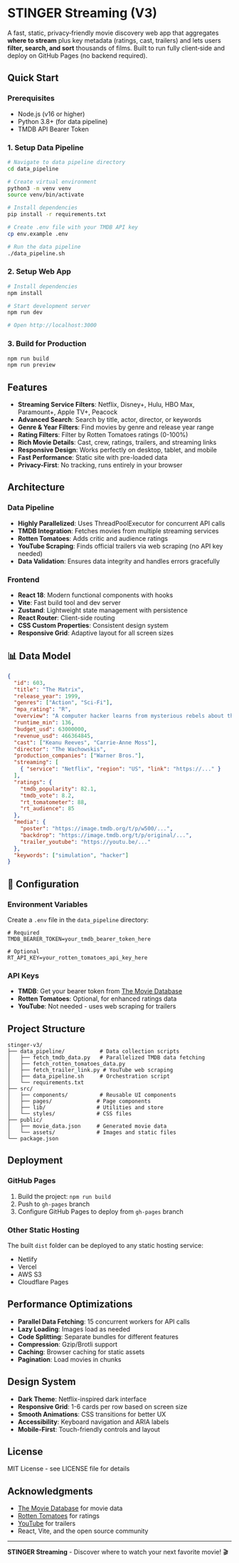 # STINGER Streaming (V3)

A fast, static, privacy‑friendly movie discovery web app that aggregates **where to stream** plus key metadata (ratings, cast, trailers) and lets users **filter, search, and sort** thousands of films. Built to run fully client‑side and deploy on GitHub Pages (no backend required).

## Quick Start

### Prerequisites
- Node.js (v16 or higher)
- Python 3.8+ (for data pipeline)
- TMDB API Bearer Token

### 1. Setup Data Pipeline

```bash
# Navigate to data pipeline directory
cd data_pipeline

# Create virtual environment
python3 -m venv venv
source venv/bin/activate  

# Install dependencies
pip install -r requirements.txt

# Create .env file with your TMDB API key
cp env.example .env

# Run the data pipeline
./data_pipeline.sh
```

### 2. Setup Web App

```bash
# Install dependencies
npm install

# Start development server
npm run dev

# Open http://localhost:3000
```

### 3. Build for Production

```bash
npm run build
npm run preview
```

## Features

- **Streaming Service Filters**: Netflix, Disney+, Hulu, HBO Max, Paramount+, Apple TV+, Peacock
- **Advanced Search**: Search by title, actor, director, or keywords
- **Genre & Year Filters**: Find movies by genre and release year range
- **Rating Filters**: Filter by Rotten Tomatoes ratings (0-100%)
- **Rich Movie Details**: Cast, crew, ratings, trailers, and streaming links
- **Responsive Design**: Works perfectly on desktop, tablet, and mobile
- **Fast Performance**: Static site with pre-loaded data
- **Privacy-First**: No tracking, runs entirely in your browser

## Architecture

### Data Pipeline
- **Highly Parallelized**: Uses ThreadPoolExecutor for concurrent API calls
- **TMDB Integration**: Fetches movies from multiple streaming services
- **Rotten Tomatoes**: Adds critic and audience ratings
- **YouTube Scraping**: Finds official trailers via web scraping (no API key needed)
- **Data Validation**: Ensures data integrity and handles errors gracefully

### Frontend
- **React 18**: Modern functional components with hooks
- **Vite**: Fast build tool and dev server
- **Zustand**: Lightweight state management with persistence
- **React Router**: Client-side routing
- **CSS Custom Properties**: Consistent design system
- **Responsive Grid**: Adaptive layout for all screen sizes

## 📊 Data Model

```json
{
  "id": 603,
  "title": "The Matrix",
  "release_year": 1999,
  "genres": ["Action", "Sci-Fi"],
  "mpa_rating": "R",
  "overview": "A computer hacker learns from mysterious rebels about the true nature of his reality...",
  "runtime_min": 136,
  "budget_usd": 63000000,
  "revenue_usd": 466364845,
  "cast": ["Keanu Reeves", "Carrie-Anne Moss"],
  "director": "The Wachowskis",
  "production_companies": ["Warner Bros."],
  "streaming": [
    { "service": "Netflix", "region": "US", "link": "https://..." }
  ],
  "ratings": {
    "tmdb_popularity": 82.1,
    "tmdb_vote": 8.2,
    "rt_tomatometer": 88,
    "rt_audience": 85
  },
  "media": {
    "poster": "https://image.tmdb.org/t/p/w500/...",
    "backdrop": "https://image.tmdb.org/t/p/original/...",
    "trailer_youtube": "https://youtu.be/..."
  },
  "keywords": ["simulation", "hacker"]
}
```

## 🔧 Configuration

### Environment Variables
Create a `.env` file in the `data_pipeline` directory:

```env
# Required
TMDB_BEARER_TOKEN=your_tmdb_bearer_token_here

# Optional
RT_API_KEY=your_rotten_tomatoes_api_key_here
```

### API Keys
- **TMDB**: Get your bearer token from [The Movie Database](https://www.themoviedb.org/settings/api)
- **Rotten Tomatoes**: Optional, for enhanced ratings data
- **YouTube**: Not needed - uses web scraping for trailers

## Project Structure

```
stinger-v3/
├── data_pipeline/           # Data collection scripts
│   ├── fetch_tmdb_data.py   # Parallelized TMDB data fetching
│   ├── fetch_rotten_tomatoes_data.py
│   ├── fetch_trailer_link.py # YouTube web scraping
│   ├── data_pipeline.sh     # Orchestration script
│   └── requirements.txt
├── src/
│   ├── components/          # Reusable UI components
│   ├── pages/              # Page components
│   ├── lib/                # Utilities and store
│   └── styles/             # CSS files
├── public/
│   ├── movie_data.json     # Generated movie data
│   └── assets/             # Images and static files
└── package.json
```

## Deployment

### GitHub Pages
1. Build the project: `npm run build`
2. Push to `gh-pages` branch
3. Configure GitHub Pages to deploy from `gh-pages` branch

### Other Static Hosting
The built `dist` folder can be deployed to any static hosting service:
- Netlify
- Vercel
- AWS S3
- Cloudflare Pages

## Performance Optimizations

- **Parallel Data Fetching**: 15 concurrent workers for API calls
- **Lazy Loading**: Images load as needed
- **Code Splitting**: Separate bundles for different features
- **Compression**: Gzip/Brotli support
- **Caching**: Browser caching for static assets
- **Pagination**: Load movies in chunks

## Design System

- **Dark Theme**: Netflix-inspired dark interface
- **Responsive Grid**: 1-6 cards per row based on screen size
- **Smooth Animations**: CSS transitions for better UX
- **Accessibility**: Keyboard navigation and ARIA labels
- **Mobile-First**: Touch-friendly controls and layout


## License

MIT License - see LICENSE file for details

## Acknowledgments

- [The Movie Database](https://www.themoviedb.org/) for movie data
- [Rotten Tomatoes](https://www.rottentomatoes.com/) for ratings
- [YouTube](https://www.youtube.com/) for trailers
- React, Vite, and the open source community

---

**STINGER Streaming** - Discover where to watch your next favorite movie! 🎬

